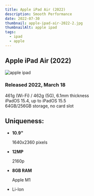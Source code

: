 ```yaml
---
title: Apple iPad Air (2022)
description: Smooth Performance
date: 2022-07-30
thumbnail: apple-ipad-air-2022-2.jpg
thumbnailAlt: apple ipad
tags:
  - ipad
  - apple
---
```


## Apple iPad Air (2022)

![apple ipad](  https://fdn2.gsmarena.com/vv/pics/apple/apple-ipad-air-2022-2.jpg)


  
### Released 2022, March 18  
461g (Wi-Fi) / 462g (5G), 6.1mm thickness  
iPadOS 15.4, up to iPadOS 15.5  
64GB/256GB storage, no card slot

  

## Uniqueness:


-   **10.9"**
    
    1640x2360 pixels
    
-   **12MP**
    
    2160p
    
-   **8GB RAM**
    
    Apple M1
    
-   Li-Ion

